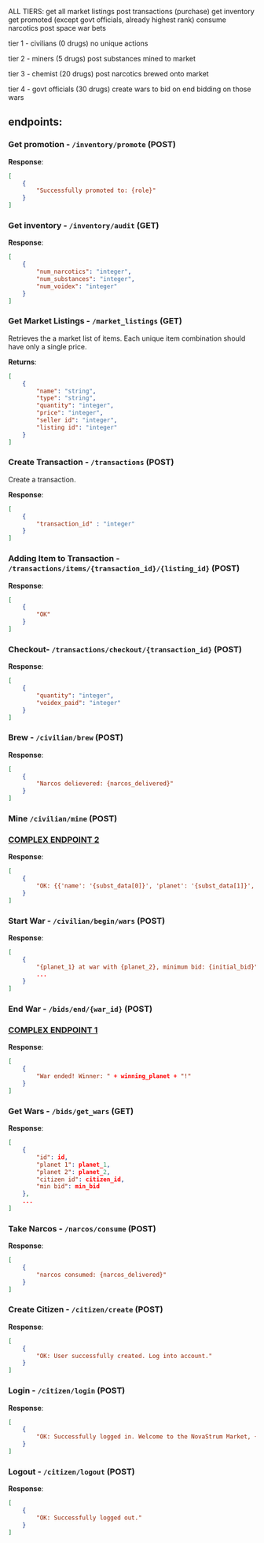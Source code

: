 ALL TIERS:
get all market listings
post transactions (purchase)
get inventory
get promoted (except govt officials, already highest rank)
consume narcotics
post space war bets

tier 1 - civilians (0 drugs)
no unique actions

tier 2 - miners (5 drugs)
post substances mined to market

tier 3 - chemist (20 drugs)
post narcotics brewed onto market

tier 4 - govt officials (30 drugs)
create wars to bid on
end bidding on those wars

## endpoints: 

### Get promotion - `/inventory/promote` (POST)

**Response**:

```json
[
    {
        "Successfully promoted to: {role}"
    }
]
```


### Get inventory - `/inventory/audit` (GET)

**Response**:

```json
[
    {
        "num_narcotics": "integer",
        "num_substances": "integer",
        "num_voidex": "integer"
    }
]
```


### Get Market Listings - `/market_listings` (GET)

Retrieves the a market list of items. Each unique item combination should have only a single price.

**Returns**:

```json
[
    {
        "name": "string",
        "type": "string",
        "quantity": "integer",
        "price": "integer",
        "seller id": "integer",
        "listing id": "integer"
    }
]
```


### Create Transaction - `/transactions` (POST)

Create a transaction.

**Response**:

```json
[
    {
        "transaction_id" : "integer"
    }
]
```


### Adding Item to Transaction - `/transactions/items/{transaction_id}/{listing_id}` (POST)


**Response**:

```json
[
    {
        "OK"
    }
]
```


### Checkout- `/transactions/checkout/{transaction_id}` (POST)


**Response**:

```json
[
    {
        "quantity": "integer",
        "voidex_paid": "integer"
    }
]
```


### Brew - `/civilian/brew` (POST)

**Response**:

```json
[
    {
        "Narcos delievered: {narcos_delivered}"
    }
]
```


### Mine `/civilian/mine` (POST)
### [COMPLEX ENDPOINT 2](../src/api/bids.py)

**Response**:

```json
[
    {
        "OK: {{'name': '{subst_data[0]}', 'planet': '{subst_data[1]}', 'quantity': {mining_amt}, 'price': '{subst_data[3]}'}}"
    }
]
```


### Start War - `/civilian/begin/wars` (POST)

**Response**:

```json
[
    {
        "{planet_1} at war with {planet_2}, minimum bid: {initial_bid}",
        ...
    }
]
```


### End War - `/bids/end/{war_id}` (POST)
### [COMPLEX ENDPOINT 1](../src/api/miner.py)

**Response**:

```json
[
    {
        "War ended! Winner: " + winning_planet + "!"
    }
]
```


### Get Wars - `/bids/get_wars` (GET)

**Response**:

```json
[
    {
        "id": id,
        "planet 1": planet_1,
        "planet 2": planet_2,
        "citizen id": citizen_id,
        "min bid": min_bid
    },
    ...
]
```


### Take Narcos - `/narcos/consume` (POST)

**Response**:

```json
[
    {
        "narcos consumed: {narcos_delivered}"
    }
]
```


### Create Citizen - `/citizen/create` (POST)

**Response**:

```json
[
    {
        "OK: User successfully created. Log into account."
    }
]
```


### Login - `/citizen/login` (POST)

**Response**:

```json
[
    {
        "OK: Successfully logged in. Welcome to the NovaStrum Market, {username}!"
    }
]
```


### Logout - `/citizen/logout` (POST)

**Response**:

```json
[
    {
        "OK: Successfully logged out."
    }
]
```
